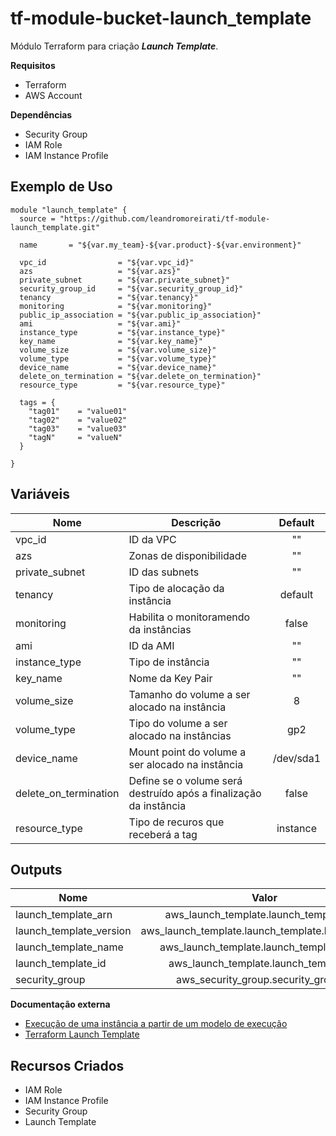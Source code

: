 # **tf-module-bucket-launch_template**

Módulo Terraform para criação ***Launch Template***.

  **Requisitos**
 - Terraform
 - AWS Account
  
**Dependências**
 - Security Group
 - IAM Role
 - IAM Instance Profile

**Exemplo de Uso**
 ------
```
module "launch_template" {
  source = "https://github.com/leandromoreirati/tf-module-launch_template.git"

  name       = "${var.my_team}-${var.product}-${var.environment}"

  vpc_id                = "${var.vpc_id}"
  azs                   = "${var.azs}"
  private_subnet        = "${var.private_subnet}"
  security_group_id     = "${var.security_group_id}"
  tenancy               = "${var.tenancy}"
  monitoring            = "${var.monitoring}"
  public_ip_association = "${var.public_ip_association}"
  ami                   = "${var.ami}" 
  instance_type         = "${var.instance_type}"
  key_name              = "${var.key_name}"
  volume_size           = "${var.volume_size}"
  volume_type           = "${var.volume_type}"
  device_name           = "${var.device_name}"
  delete_on_termination = "${var.delete_on_termination}"
  resource_type         = "${var.resource_type}"

  tags = {
    "tag01"    = "value01"
    "tag02"    = "value02"
    "tag03"    = "value03"
    "tagN"     = "valueN"
  }

}

```
 **Variáveis**
 ------
 |         Nome         |                      Descrição                                                |  Default  |
 | -------------------- |-------------------------------------------------------------------------------|:---------:|
 | vpc_id               | ID da VPC                                                                     |    ""     |
 | azs                  | Zonas de disponibilidade                                                      |    ""     |
 | private_subnet       | ID das subnets                                                                |    ""     |
 | tenancy              | Tipo de alocação da instância                                                 |  default  |
 | monitoring           | Habilita o monitoramendo da instâncias                                        |   false   |
 | ami                  | ID da AMI                                                                     |    ""     |
 | instance_type        | Tipo de instância                                                             |    ""     |
 | key_name             | Nome da Key Pair                                                              |    ""     |
 | volume_size          | Tamanho do volume a ser alocado na instância                                  |     8     |
 | volume_type          | Tipo do volume a ser alocado na instâncias                                    |    gp2    |
 | device_name          | Mount point do volume a ser alocado na instância                              | /dev/sda1 |
 | delete_on_termination| Define se o volume será destruído após a finalização da instância             |   false   |
 | resource_type        | Tipo de recuros que receberá a tag                                            |  instance |

 **Outputs**
 ------
 |           Nome         |                   Valor                            |
 | ---------------------- |:--------------------------------------------------:|
 | launch_template_arn    | aws_launch_template.launch_template.arn            |
 | launch_template_version| aws_launch_template.launch_template.latest_version |
 | launch_template_name   | aws_launch_template.launch_template.name           |
 | launch_template_id     | aws_launch_template.launch_template.id             |
 | security_group         | aws_security_group.security_group.id               |

 **Documentação externa**
 - [Execução de uma instância a partir de um modelo de execução](https://docs.aws.amazon.com/pt_br/AWSEC2/latest/UserGuide/ec2-launch-templates.html)
 - [Terraform Launch Template](https://www.terraform.io/docs/providers/aws/r/launch_template.html)

 **Recursos Criados**
 ------
 - IAM Role
 - IAM Instance Profile
 - Security Group
 - Launch Template
